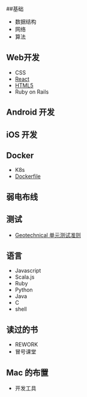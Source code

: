 
##基础
 * 数据结构
 * 网络
 * 算法

## Web开发
 * CSS
 * [React](https://github.com/datudou/Article/wiki/React)
 * [HTML5](https://github.com/datudou/Article/wiki/HTML5)
 * Ruby on Rails
 

## Android 开发

## iOS 开发

## Docker
 * K8s
 * [Dockerfile](https://github.com/datudou/Learning-Notes/blob/master/Docker/Dockerfile.md)
 
## 弱电布线

## 测试
 * [Geotechnical 单元测试准则](https://github.com/datudou/zh-unit-testing-guidelines/blob/master/readme.rst)

## 语言
 * Javascript
 * Scala.js
 * Ruby
 * Python
 * Java
 * C
 * shell

## 读过的书
 * REWORK
 * 冒号课堂

## Mac 的布置
 * 开发工具
 
